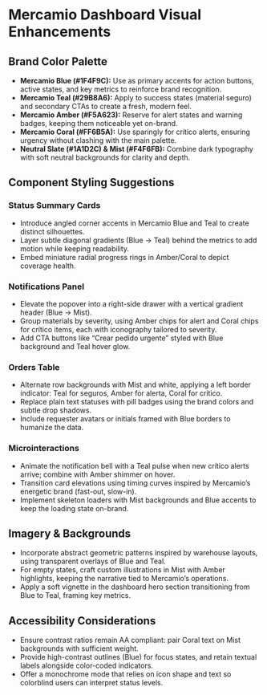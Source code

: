 # Mercamio Dashboard Visual Enhancements

## Brand Color Palette
- **Mercamio Blue (#1F4F9C):** Use as primary accents for action buttons, active states, and key metrics to reinforce brand recognition.
- **Mercamio Teal (#29B8A6):** Apply to success states (material seguro) and secondary CTAs to create a fresh, modern feel.
- **Mercamio Amber (#F5A623):** Reserve for alert states and warning badges, keeping them noticeable yet on-brand.
- **Mercamio Coral (#FF6B5A):** Use sparingly for crítico alerts, ensuring urgency without clashing with the main palette.
- **Neutral Slate (#1A1D2C) & Mist (#F4F6FB):** Combine dark typography with soft neutral backgrounds for clarity and depth.

## Component Styling Suggestions
### Status Summary Cards
- Introduce angled corner accents in Mercamio Blue and Teal to create distinct silhouettes.
- Layer subtle diagonal gradients (Blue → Teal) behind the metrics to add motion while keeping readability.
- Embed miniature radial progress rings in Amber/Coral to depict coverage health.

### Notifications Panel
- Elevate the popover into a right-side drawer with a vertical gradient header (Blue → Mist).
- Group materials by severity, using Amber chips for alert and Coral chips for crítico items, each with iconography tailored to severity.
- Add CTA buttons like “Crear pedido urgente” styled with Blue background and Teal hover glow.

### Orders Table
- Alternate row backgrounds with Mist and white, applying a left border indicator: Teal for seguros, Amber for alerta, Coral for crítico.
- Replace plain text statuses with pill badges using the brand colors and subtle drop shadows.
- Include requester avatars or initials framed with Blue borders to humanize the data.

### Microinteractions
- Animate the notification bell with a Teal pulse when new crítico alerts arrive; combine with Amber shimmer on hover.
- Transition card elevations using timing curves inspired by Mercamio’s energetic brand (fast-out, slow-in).
- Implement skeleton loaders with Mist backgrounds and Blue accents to keep the loading state on-brand.

## Imagery & Backgrounds
- Incorporate abstract geometric patterns inspired by warehouse layouts, using transparent overlays of Blue and Teal.
- For empty states, craft custom illustrations in Mist with Amber highlights, keeping the narrative tied to Mercamio’s operations.
- Apply a soft vignette in the dashboard hero section transitioning from Blue to Teal, framing key metrics.

## Accessibility Considerations
- Ensure contrast ratios remain AA compliant: pair Coral text on Mist backgrounds with sufficient weight.
- Provide high-contrast outlines (Blue) for focus states, and retain textual labels alongside color-coded indicators.
- Offer a monochrome mode that relies on icon shape and text so colorblind users can interpret status levels.